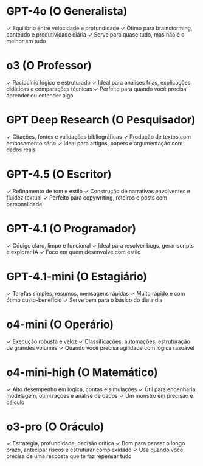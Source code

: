 # GPT-4o (O Generalista)
 ✓ Equilíbrio entre velocidade e profundidade
 ✓ Ótimo para brainstorming, conteúdo e produtividade diária
 ✓ Serve para quase tudo, mas não é o melhor em tudo

# o3 (O Professor)
 ✓ Raciocínio lógico e estruturado
 ✓ Ideal para análises frias, explicações didáticas e comparações técnicas
 ✓ Perfeito para quando você precisa aprender ou entender algo

# GPT Deep Research (O Pesquisador)
 ✓ Citações, fontes e validações bibliográficas
 ✓ Produção de textos com embasamento sério
 ✓ Ideal para artigos, papers e argumentação com dados reais

# GPT-4.5 (O Escritor)
 ✓ Refinamento de tom e estilo
 ✓ Construção de narrativas envolventes e fluidez textual
 ✓ Perfeito para copywriting, roteiros e posts com personalidade

# GPT-4.1 (O Programador)
 ✓ Código claro, limpo e funcional
 ✓ Ideal para resolver bugs, gerar scripts e explorar IA
 ✓ Foco em quem desenvolve com estilo

# GPT-4.1-mini (O Estagiário)
 ✓ Tarefas simples, resumos, mensagens rápidas
 ✓ Muito rápido e com ótimo custo-benefício
 ✓ Serve bem para o básico do dia a dia

# o4-mini (O Operário)
 ✓ Execução robusta e veloz
 ✓ Classificações, automações, estruturação de grandes volumes
 ✓ Quando você precisa agilidade com lógica razoável

# o4-mini-high (O Matemático)
 ✓ Alto desempenho em lógica, contas e simulações
 ✓ Útil para engenharia, modelagem, otimizações e análise de dados
 ✓ Um monstro em precisão e cálculo

# o3-pro (O Oráculo)
 ✓ Estratégia, profundidade, decisão crítica
 ✓ Bom para pensar o longo prazo, antecipar riscos e estruturar complexidade
 ✓ Usa quando você precisa de uma resposta que te faz repensar tudo

